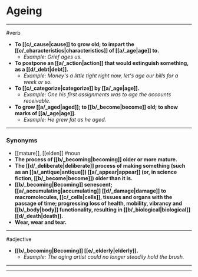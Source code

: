 # Ageing
---
#verb
- **To [[c/_cause|cause]] to grow old; to impart the [[c/_characteristics|characteristics]] of [[a/_age|age]] to.**
	- _Example: Grief ages us._
- **To postpone an [[a/_action|action]] that would extinguish something, as a [[d/_debt|debt]].**
	- _Example: Money's a little tight right now, let's age our bills for a week or so._
- **To [[c/_categorize|categorize]] by [[a/_age|age]].**
	- _Example: One his first assignments was to age the accounts receivable._
- **To grow [[a/_aged|aged]]; to [[b/_become|become]] old; to show marks of [[a/_age|age]].**
	- _Example: He grew fat as he aged._
---
### Synonyms
- [[mature]], [[elden]]
#noun
- **The process of [[b/_becoming|becoming]] older or more mature.**
- **The [[d/_deliberate|deliberate]] process of making something (such as an [[a/_antique|antique]]) [[a/_appear|appear]] (or, in science fiction, [[b/_become|become]]) older than it is.**
- **[[b/_becoming|Becoming]] senescent; [[a/_accumulating|accumulating]] [[d/_damage|damage]] to macromolecules, [[c/_cells|cells]], tissues and organs with the passage of time; progressing loss of health, mobility, vibrancy and [[b/_body|body]] functionality, resulting in [[b/_biological|biological]] [[d/_death|death]].**
- **Wear, wear and tear.**
---
#adjective
- **[[b/_becoming|Becoming]] [[e/_elderly|elderly]].**
	- _Example: The aging artist could no longer steadily hold the brush._
---
---

